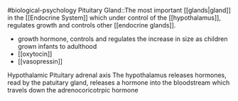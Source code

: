 #biological-psychology 
Pituitary Gland::The most important [[glands|gland]] in the [[Endocrine System]] which under control of the [[hypothalamus]], regulates growth and controls other [[endocrine glands]].
- growth hormone, controls and regulates the increase in size as children grown infants to adulthood
- [[oxytocin]]
- [[vasopressin]]

Hypothalamic Pituitary adrenal axis
The hypothalamus releases hormones, read by the patuitary gland, releases a hormone into the bloodstream which travels down the adrenocoricotrpic hormone